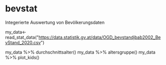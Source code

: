 # bevstat
Integerierte Auswertung von Bevölkerungsdaten

my_data<-read_stat_data("https://data.statistik.gv.at/data/OGD_bevstandjbab2002_BevStand_2020.csv")

my_data %>% durchschnittsalter()
my_data %>% altersgruppe()
my_data %>% plot_kids()
